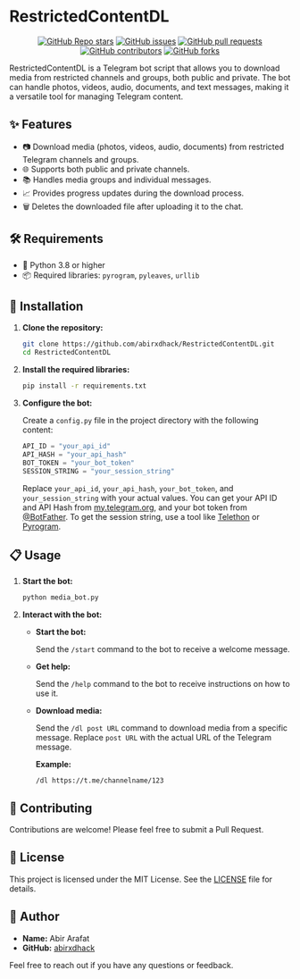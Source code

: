 # RestrictedContentDL

<p align="center">
  <a href="https://github.com/abirxdhack/RestrictedContentDL/stargazers"><img src="https://img.shields.io/github/stars/abirxdhack/RestrictedContentDL?color=blue&style=flat" alt="GitHub Repo stars"></a>
  <a href="https://github.com/abirxdhack/RestrictedContentDL/issues"><img src="https://img.shields.io/github/issues/abirxdhack/RestrictedContentDL" alt="GitHub issues"></a>
  <a href="https://github.com/abirxdhack/RestrictedContentDL/pulls"><img src="https://img.shields.io/github/issues-pr/abirxdhack/RestrictedContentDL" alt="GitHub pull requests"></a>
  <a href="https://github.com/abirxdhack/RestrictedContentDL/graphs/contributors"><img src="https://img.shields.io/github/contributors/abirxdhack/RestrictedContentDL?style=flat" alt="GitHub contributors"></a>
  <a href="https://github.com/abirxdhack/RestrictedContentDL/network/members"><img src="https://img.shields.io/github/forks/abirxdhack/RestrictedContentDL?style=flat" alt="GitHub forks"></a>
</p>

RestrictedContentDL is a Telegram bot script that allows you to download media from restricted channels and groups, both public and private. The bot can handle photos, videos, audio, documents, and text messages, making it a versatile tool for managing Telegram content.

## ✨ Features

- 📷 Download media (photos, videos, audio, documents) from restricted Telegram channels and groups.
- 🌐 Supports both public and private channels.
- 📚 Handles media groups and individual messages.
- 📈 Provides progress updates during the download process.
- 🗑️ Deletes the downloaded file after uploading it to the chat.

## 🛠️ Requirements

- 🐍 Python 3.8 or higher
- 📦 Required libraries: `pyrogram`, `pyleaves`, `urllib`

## 🚀 Installation

1. **Clone the repository:**

    ```bash
    git clone https://github.com/abirxdhack/RestrictedContentDL.git
    cd RestrictedContentDL
    ```

2. **Install the required libraries:**

    ```bash
    pip install -r requirements.txt
    ```

3. **Configure the bot:**

    Create a `config.py` file in the project directory with the following content:

    ```python
    API_ID = "your_api_id"
    API_HASH = "your_api_hash"
    BOT_TOKEN = "your_bot_token"
    SESSION_STRING = "your_session_string"
    ```

    Replace `your_api_id`, `your_api_hash`, `your_bot_token`, and `your_session_string` with your actual values. You can get your API ID and API Hash from [my.telegram.org](https://my.telegram.org), and your bot token from [@BotFather](https://t.me/BotFather). To get the session string, use a tool like [Telethon](https://github.com/LonamiWebs/Telethon) or [Pyrogram](https://github.com/pyrogram/pyrogram).

## 📋 Usage

1. **Start the bot:**

    ```bash
    python media_bot.py
    ```

2. **Interact with the bot:**

    - **Start the bot:**

      Send the `/start` command to the bot to receive a welcome message.

    - **Get help:**

      Send the `/help` command to the bot to receive instructions on how to use it.

    - **Download media:**

      Send the `/dl post URL` command to download media from a specific message. Replace `post URL` with the actual URL of the Telegram message.

      **Example:**

      ```text
      /dl https://t.me/channelname/123
      ```

## 🤝 Contributing

Contributions are welcome! Please feel free to submit a Pull Request.

## 📄 License

This project is licensed under the MIT License. See the [LICENSE](LICENSE) file for details.

## 👤 Author

- **Name:** Abir Arafat
- **GitHub:** [abirxdhack](https://github.com/abirxdhack)

Feel free to reach out if you have any questions or feedback.
